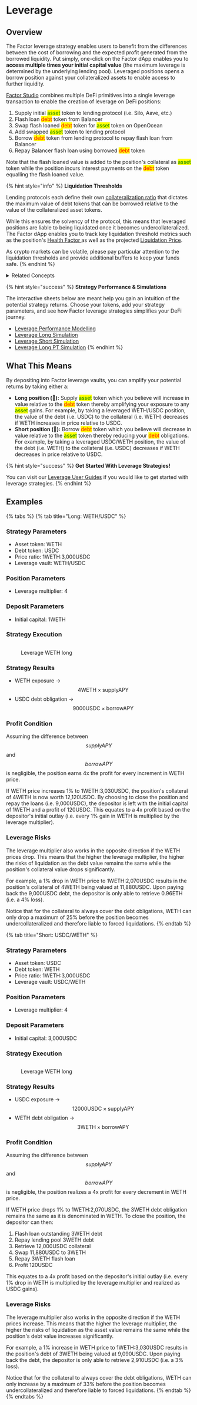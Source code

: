 # Leverage

## Overview

The Factor leverage strategy enables users to benefit from the differences between the cost of borrowing and the expected profit generated from the borrowed liquidity. Put simply, one-click on the Factor dApp enables you to **access multiple times your initial capital value** (the maximum leverage is determined by the underlying lending pool). Leveraged positions opens a borrow position against your collateralized assets to enable access to further liquidity.

[Factor Studio](https://docs.factor.fi/factor-studio/factor-studio) combines multiple DeFi primitives into a single leverage transaction to enable the creation of leverage on DeFi positions:

1. Supply initial <mark style="color:green;">asset</mark> token to lending protocol (i.e. Silo, Aave, etc.)
2. Flash loan <mark style="color:red;">debt</mark> token from Balancer
3. Swap flash loaned <mark style="color:red;">debt</mark> token for <mark style="color:green;">asset</mark> token on OpenOcean
4. Add swapped <mark style="color:green;">asset</mark> token to lending protocol
5. Borrow <mark style="color:red;">debt</mark> token from lending protocol to repay flash loan from Balancer
6. Repay Balancer flash loan using borrowed <mark style="color:red;">debt</mark> token

Note that the flash loaned value is added to the position's collateral as <mark style="color:green;">asset</mark> token while the position incurs interest payments on the <mark style="color:red;">debt</mark> token equalling the flash loaned value.&#x20;

{% hint style="info" %}
**Liquidation Thresholds**

Lending protocols each define their own [collateralization ratio](../../glossary.md#collateralisation-ratio) that dictates the maximum value of debt tokens that can be borrowed relative to the value of the collateralized asset tokens.

While this ensures the solvency of the protocol, this means that leveraged positions are liable to being liquidated once it becomes undercollateralized. The Factor dApp enables you to track key liquidation threshold metrics such as the position's [Health Factor ](../../glossary.md#health-factor)as well as the projected [Liquidation Price](../../glossary.md#liquidation-price).&#x20;

As crypto markets can be volatile, please pay particular attention to the liquidation thresholds and provide additional buffers to keep your funds safe.
{% endhint %}

<details>

<summary>Related Concepts</summary>

* [Collateralized Lending & Borrowing](../../../factor-building-blocks/leverage/concepts/collateralized-lending-and-borrowing.md) -> Borrowing <mark style="color:red;">debt</mark> token from lending protocols by collateralizing <mark style="color:green;">asset</mark> token.
* [Flash Loan](../../../factor-building-blocks/flash-loan/concepts/flash-loan.md) -> Uncollateralized lending that enables the creation of leverage.
* [Market Orders ](../../../factor-building-blocks/swap/concepts/market-orders.md)-> Instant swaps of tokens on Decentralized Exchanges.

</details>

{% hint style="success" %}
**Strategy Performance & Simulations**

The interactive sheets below are meant help you gain an intuition of the potential strategy returns. Choose your tokens, add your strategy parameters, and see how Factor leverage strategies simplifies your DeFi journey.

* [Leverage Performance Modelling](leverage-performance-modelling.md)
* [Leverage Long Simulation](leverage-long-simulation.md)
* [Leverage Short Simulation](leverage-short-simulation.md)
* [Leverage Long PT Simulation](../pt-strategies/leverage-long-pt-simulation.md)
{% endhint %}

## What This Means

By depositing into Factor leverage vaults, you can amplify your potential returns by taking either a:

* **Long position (**:ox:**):** Supply <mark style="color:green;">asset</mark> token which you believe will increase in value relative to the <mark style="color:red;">debt</mark> token thereby amplifying your exposure to any <mark style="color:green;">asset</mark> gains. For example, by taking a leveraged WETH/USDC position, the value of the debt (i.e. USDC) to the collateral (i.e. WETH) decreases if WETH increases in price relative to USDC.
* **Short position (**:bear:**):** Borrow <mark style="color:red;">debt</mark> token which you believe will decrease in value relative to the <mark style="color:green;">asset</mark> token thereby reducing your <mark style="color:red;">debt</mark> obligations. For example, by taking a leveraged USDC/WETH position, the value of the debt (i.e. WETH) to the collateral (i.e. USDC) decreases if WETH decreases in price relative to USDC.

{% hint style="success" %}
**Get Started With Leverage Strategies!**

You can visit our [Leverage User Guides](../../../solutions/studio-discover/leverage-user-guides/) if you would like to get started with leverage strategies.
{% endhint %}

## Examples

{% tabs %}
{% tab title="Long: WETH/USDC" %}
### **Strategy Parameters**

* Asset token: WETH
* Debt token: USDC
* Price ratio: 1WETH:3,000USDC
* Leverage vault: WETH/USDC

### **Position Parameters**

* Leverage multiplier: 4

### **Deposit Parameters**

* Initial capital: 1WETH

### Strategy Execution

<figure><img src="../../../.gitbook/assets/Leverage_LongWETH.png" alt=""><figcaption><p>Leverage WETH long</p></figcaption></figure>

### Strategy Results

* WETH exposure -> $$4\text{WETH}\times{\text{supplyAPY}}$$
* USDC debt obligation -> $$9000\text{USDC}\times{\text{borrowAPY}}$$

### Profit Condition

Assuming the difference between $$supplyAPY$$ and $$borrowAPY$$ is negligible, the position earns 4x the profit for every increment in WETH price.

If WETH price increases 1% to 1WETH:3,030USDC, the position's collateral of 4WETH is now worth 12,120USDC. By choosing to close the position and repay the loans (i.e. 9,000USDC), the depositor is left with the initial capital of 1WETH and a profit of 120USDC. This equates to a 4x profit based on the depositor's initial outlay (i.e. every 1% gain in WETH is multiplied by the leverage multiplier).

### Leverage Risks

The leverage multiplier also works in the opposite direction if the WETH prices drop. This means that the higher the leverage multiplier, the higher the risks of liquidation as the debt value remains the same while the position's collateral value drops significantly.

For example, a 1% drop in WETH price to 1WETH:2,070USDC results in the position's collateral of 4WETH being valued at 11,880USDC. Upon paying back the 9,000USDC debt, the depositor is only able to retrieve 0.96ETH (i.e. a 4% loss).&#x20;

Notice that for the collateral to always cover the debt obligations, WETH can only drop a maximum of 25% before the position becomes undercollateralized and therefore liable to forced liquidations.
{% endtab %}

{% tab title="Short: USDC/WETH" %}
### **Strategy Parameters**

* Asset token: USDC
* Debt token: WETH
* Price ratio: 1WETH:3,000USDC
* Leverage vault: USDC/WETH

### **Position Parameters**

* Leverage multiplier: 4

### **Deposit Parameters**

* Initial capital: 3,000USDC

### Strategy Execution

<figure><img src="../../../.gitbook/assets/Leverage_ShortWETH.png" alt=""><figcaption><p>Leverage WETH long</p></figcaption></figure>

### Strategy Results

* USDC exposure -> $$12000\text{USDC}\times{\text{supplyAPY}}$$
* WETH debt obligation -> $$3\text{WETH}\times{\text{borrowAPY}}$$

### Profit Condition

Assuming the difference between $$supplyAPY$$ and $$borrowAPY$$ is negligible, the position realizes a 4x profit for every decrement in WETH price.

If WETH price drops 1% to 1WETH:2,070USDC, the 3WETH debt obligation remains the same as it is denominated in WETH. To close the position, the depositor can then:

1. Flash loan outstanding 3WETH debt
2. Repay lending pool 3WETH debt
3. Retrieve 12,000USDC collateral
4. Swap 11,880USDC to 3WETH&#x20;
5. Repay 3WETH flash loan
6. Profit 120USDC

This equates to a 4x profit based on the depositor's initial outlay (i.e. every 1% drop in WETH is multiplied by the leverage multiplier and realized as USDC gains).

### Leverage Risks

The leverage multiplier also works in the opposite direction if the WETH prices increase. This means that the higher the leverage multiplier, the higher the risks of liquidation as the asset value remains the same while the position's debt value increases significantly.

For example, a 1% increase in WETH price to 1WETH:3,030USDC results in the position's debt of 3WETH being valued at 9,090USDC. Upon paying back the debt, the depositor is only able to retrieve 2,910USDC (i.e. a 3% loss).&#x20;

Notice that for the collateral to always cover the debt obligations, WETH can only increase by a maximum of 33% before the position becomes undercollateralized and therefore liable to forced liquidations.
{% endtab %}
{% endtabs %}
